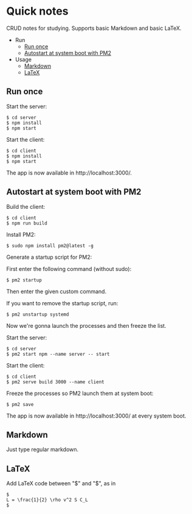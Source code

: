 # Quick notes

CRUD notes for studying. Supports basic Markdown and basic LaTeX.

- Run
  - [Run once](#run-once)
  - [Autostart at system boot with PM2](#autostart-at-system-boot-with-pm2)
- Usage
  - [Markdown](#markdown)
  - [LaTeX](#latex)

## Run once

Start the server:

```shell
$ cd server
$ npm install
$ npm start
```

Start the client:

```shell
$ cd client
$ npm install
$ npm start
```

The app is now available in http://localhost:3000/.

## Autostart at system boot with PM2

Build the client:

```shell
$ cd client
$ npm run build
```

Install PM2:

```shell
$ sudo npm install pm2@latest -g
```

Generate a startup script for PM2:

First enter the following command (without sudo):

```shell
$ pm2 startup
```

Then enter the given custom command.

If you want to remove the startup script, run:

```shell
$ pm2 unstartup systemd
```

Now we're gonna launch the processes and then freeze the list.

Start the server:

```shell
$ cd server
$ pm2 start npm --name server -- start
```

Start the client:

```shell
$ cd client
$ pm2 serve build 3000 --name client
```

Freeze the processes so PM2 launch them at system boot:

```shel
$ pm2 save
```

The app is now available in http://localhost:3000/ at every system boot.

## Markdown

Just type regular markdown.

## LaTeX

Add LaTeX code between "$" and "$", as in

```
$
L = \frac{1}{2} \rho v^2 S C_L
$
```
